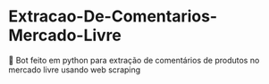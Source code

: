 # Extracao-De-Comentarios-Mercado-Livre
🤖 Bot feito em python para extração de comentários de produtos no mercado livre usando web scraping
